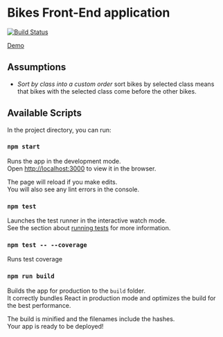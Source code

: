 # Bikes Front-End application

[![Build Status](https://travis-ci.org/rosiebear/bikes.svg?branch=master)](https://travis-ci.org/rosiebear/bikes)

[Demo](https://bookfit-bfef4.firebaseapp.com/)

## Assumptions

 - _Sort by class into a custom order_ sort bikes by selected class means that bikes with the selected class come before the other bikes.

## Available Scripts

In the project directory, you can run:

### `npm start`

Runs the app in the development mode.<br>
Open [http://localhost:3000](http://localhost:3000) to view it in the browser.

The page will reload if you make edits.<br>
You will also see any lint errors in the console.

### `npm test`

Launches the test runner in the interactive watch mode.<br>
See the section about [running tests](#running-tests) for more information.

### `npm test -- --coverage`

Runs test coverage

### `npm run build`

Builds the app for production to the `build` folder.<br>
It correctly bundles React in production mode and optimizes the build for the best performance.

The build is minified and the filenames include the hashes.<br>
Your app is ready to be deployed!

